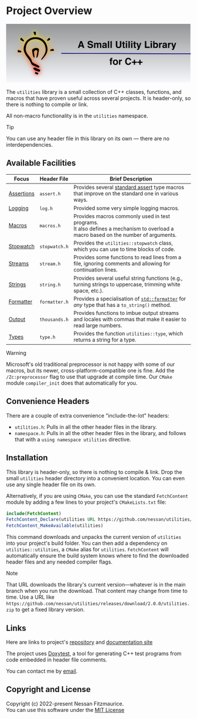 # Project Overview

<p align="center"><img src="banner.svg"></p>

The `utilities` library is a small collection of C++ classes, functions, and macros that have proven useful across several projects.
It is header-only, so there is nothing to compile or link.

All non-macro functionality is in the `utilities` namespace.

> [!TIP]
> You can use any header file in this library on its own — there are no interdependencies.

## Available Facilities

| Focus          | Header File   | Brief Description                                                                                                                      |
| -------------- | ------------- | -------------------------------------------------------------------------------------------------------------------------------------- |
| [Assertions][] | `assert.h`    | Provides several [standard assert][] type macros that improve on the standard one in various ways.                                     |
| [Logging][]    | `log.h`       | Provided some very simple logging macros.                                                                                              |
| [Macros][]     | `macros.h`    | Provides macros commonly used in test programs. <br> It also defines a mechanism to overload a macro based on the number of arguments. |
| [Stopwatch][]  | `stopwatch.h` | Provides the `utilities::stopwatch` class, which you can use to time blocks of code.                                                   |
| [Streams][]    | `stream.h`    | Provides some functions to read lines from a file, ignoring comments and allowing for continuation lines.                              |
| [Strings][]    | `string.h`    | Provides several useful string functions (e.g., turning strings to uppercase, trimming white space, etc.).                             |
| [Formatter][]  | `formatter.h` | Provides a specialisation of [`std::formatter`][] for _any_ type that has a `to_string()` method.                                      |
| [Output][]     | `thousands.h` | Provides functions to imbue output streams and locales with commas that make it easier to read large numbers.                          |
| [Types][]      | `type.h`      | Provides the function `utilities::type`, which returns a string for a type.                                                            |

> [!WARNING]
> Microsoft's old traditional preprocessor is not happy with some of our macros, but its newer, cross-platform-compatible one is fine.
> Add the `/Zc:preprocessor` flag to use that upgrade at compile time.
> Our `CMake` module `compiler_init` does that automatically for you.

## Convenience Headers

There are a couple of extra convenience "include-the-lot" headers:

-   `utilities.h`: Pulls in all the other header files in the library.
-   `namespace.h`: Pulls in all the other header files in the library, and follows that with a `using namespace utilities` directive.

## Installation

This library is header-only, so there is nothing to compile & link.
Drop the small `utilities` header directory into a convenient location.
You can even use any single header file on its own.

Alternatively, if you are using `CMake`, you can use the standard `FetchContent` module by adding a few lines to your project's `CMakeLists.txt` file:

```cmake
include(FetchContent)
FetchContent_Declare(utilities URL https://github.com/nessan/utilities/releases/download/current/utilities.zip)
FetchContent_MakeAvailable(utilities)
```

This command downloads and unpacks the current version of `utilities` into your project's build folder.
You can then add a dependency on `utilities::utilities`, a `CMake` alias for `utilities`.
`FetchContent` will automatically ensure the build system knows where to find the downloaded header files and any needed compiler flags.

> [!NOTE]
> That URL downloads the library's current version—whatever is in the main branch when you run the download.
> That content may change from time to time.
> Use a URL like `https://github.com/nessan/utilities/releases/download/2.0.0/utilities.zip` to get a fixed library version.

## Links

Here are links to project's [repository][] and [documentation site][]

The project uses [Doxytest][], a tool for generating C++ test programs from code embedded in header file comments.

You can contact me by [email][].

## Copyright and License

Copyright (c) 2022-present Nessan Fitzmaurice. <br>
You can use this software under the [MIT License]

<!-- Reference Links -->

[MIT License]: https://opensource.org/license/mit
[Doxytest]: https://nessan.github.io/doxytest/
[repository]: https://github.com/nessan/utilities
[documentation site]: https://nessan.github.io/utilities
[email]: mailto:nzznfitz+gh@icloud.com
[`std::formatter`]: https://en.cppreference.com/w/cpp/utility/format/formatter
[standard assert]: https://en.cppreference.com/w/cpp/error/assert.html
[Assertions]: docs/pages/Assertions.md
[Formatter]: docs/pages/Formatter.md
[Logging]: docs/pages/Logging.md
[Macros]: docs/pages/Macros.md
[Output]: docs/pages/PrettyPrinting.md
[Stopwatch]: docs/pages/Stopwatch.md
[Streams]: docs/pages/StreamFunctions.md
[Strings]: docs/pages/StringFunctions.md
[Types]: docs/pages/TypeStrings.md
